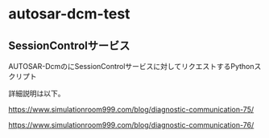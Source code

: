 # autosar-dcm-test

## SessionControlサービス

AUTOSAR-DcmのにSessionControlサービスに対してリクエストするPythonスクリプト

詳細説明は以下。

https://www.simulationroom999.com/blog/diagnostic-communication-75/

https://www.simulationroom999.com/blog/diagnostic-communication-76/
